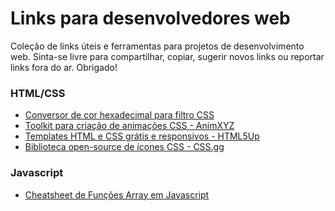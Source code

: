 # Links para desenvolvedores web
Coleção de links úteis e ferramentas para projetos de desenvolvimento web.
Sinta-se livre para compartilhar, copiar, sugerir novos links ou reportar links fora do ar.
Obrigado!


### HTML/CSS
  - [Conversor de cor hexadecimal para filtro CSS](https://codepen.io/sosuke/pen/Pjoqqp)
  - [Toolkit para criação de animações CSS - AnimXYZ](https://animxyz.com/)
  - [Templates HTML e CSS grátis e responsivos - HTML5Up](https://html5up.net/)
  - [Biblioteca open-source de ícones CSS - CSS.gg](https://css.gg/)
  
### Javascript
  - [Cheatsheet de Funções Array em Javascript](https://i.redd.it/s8ev4pw1p4a61.jpg)
